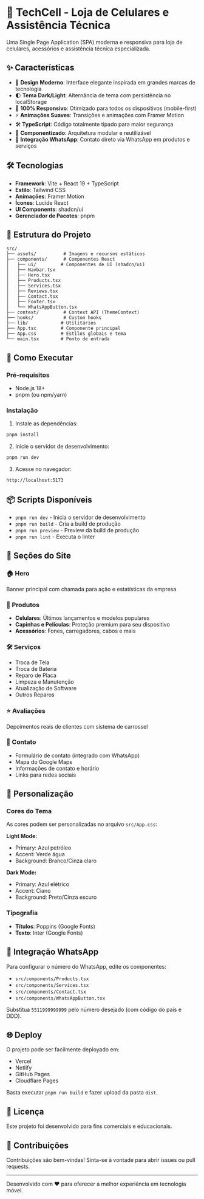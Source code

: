 # 📱 TechCell - Loja de Celulares e Assistência Técnica

Uma Single Page Application (SPA) moderna e responsiva para loja de celulares, acessórios e assistência técnica especializada.

## ✨ Características

- 🎨 **Design Moderno**: Interface elegante inspirada em grandes marcas de tecnologia
- 🌓 **Tema Dark/Light**: Alternância de tema com persistência no localStorage
- 📱 **100% Responsivo**: Otimizado para todos os dispositivos (mobile-first)
- ⚡ **Animações Suaves**: Transições e animações com Framer Motion
- 🛠️ **TypeScript**: Código totalmente tipado para maior segurança
- 🎯 **Componentizado**: Arquitetura modular e reutilizável
- 💬 **Integração WhatsApp**: Contato direto via WhatsApp em produtos e serviços

## 🛠️ Tecnologias

- **Framework**: Vite + React 19 + TypeScript
- **Estilo**: Tailwind CSS
- **Animações**: Framer Motion
- **Ícones**: Lucide React
- **UI Components**: shadcn/ui
- **Gerenciador de Pacotes**: pnpm

## 📁 Estrutura do Projeto

```
src/
├── assets/          # Imagens e recursos estáticos
├── components/      # Componentes React
│   ├── ui/         # Componentes de UI (shadcn/ui)
│   ├── Navbar.tsx
│   ├── Hero.tsx
│   ├── Products.tsx
│   ├── Services.tsx
│   ├── Reviews.tsx
│   ├── Contact.tsx
│   ├── Footer.tsx
│   └── WhatsAppButton.tsx
├── context/         # Context API (ThemeContext)
├── hooks/           # Custom hooks
├── lib/            # Utilitários
├── App.tsx         # Componente principal
├── App.css         # Estilos globais e tema
└── main.tsx        # Ponto de entrada
```

## 🚀 Como Executar

### Pré-requisitos

- Node.js 18+
- pnpm (ou npm/yarn)

### Instalação

1. Instale as dependências:
```bash
pnpm install
```

2. Inicie o servidor de desenvolvimento:
```bash
pnpm run dev
```

3. Acesse no navegador:
```
http://localhost:5173
```

## 📦 Scripts Disponíveis

- `pnpm run dev` - Inicia o servidor de desenvolvimento
- `pnpm run build` - Cria a build de produção
- `pnpm run preview` - Preview da build de produção
- `pnpm run lint` - Executa o linter

## 🎨 Seções do Site

### 🏠 Hero
Banner principal com chamada para ação e estatísticas da empresa

### 📱 Produtos
- **Celulares**: Últimos lançamentos e modelos populares
- **Capinhas e Películas**: Proteção premium para seu dispositivo
- **Acessórios**: Fones, carregadores, cabos e mais

### 🛠️ Serviços
- Troca de Tela
- Troca de Bateria
- Reparo de Placa
- Limpeza e Manutenção
- Atualização de Software
- Outros Reparos

### ⭐ Avaliações
Depoimentos reais de clientes com sistema de carrossel

### 📍 Contato
- Formulário de contato (integrado com WhatsApp)
- Mapa do Google Maps
- Informações de contato e horário
- Links para redes sociais

## 🎨 Personalização

### Cores do Tema

As cores podem ser personalizadas no arquivo `src/App.css`:

**Light Mode:**
- Primary: Azul petróleo
- Accent: Verde água
- Background: Branco/Cinza claro

**Dark Mode:**
- Primary: Azul elétrico
- Accent: Ciano
- Background: Preto/Cinza escuro

### Tipografia

- **Títulos**: Poppins (Google Fonts)
- **Texto**: Inter (Google Fonts)

## 📱 Integração WhatsApp

Para configurar o número do WhatsApp, edite os componentes:
- `src/components/Products.tsx`
- `src/components/Services.tsx`
- `src/components/Contact.tsx`
- `src/components/WhatsAppButton.tsx`

Substitua `5511999999999` pelo número desejado (com código do país e DDD).

## 🌐 Deploy

O projeto pode ser facilmente deployado em:
- Vercel
- Netlify
- GitHub Pages
- Cloudflare Pages

Basta executar `pnpm run build` e fazer upload da pasta `dist`.

## 📄 Licença

Este projeto foi desenvolvido para fins comerciais e educacionais.

## 🤝 Contribuições

Contribuições são bem-vindas! Sinta-se à vontade para abrir issues ou pull requests.

---

Desenvolvido com ❤️ para oferecer a melhor experiência em tecnologia móvel.

